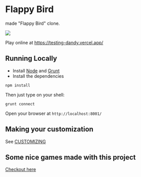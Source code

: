 Flappy Bird
===========

 made "Flappy Bird" clone.

![](http://i.imgur.com/Slbvt65.png)

Play online at https://testing-dandy.vercel.app/

## Running Locally

- Install [Node](http://nodejs.org/download/) and [Grunt](http://gruntjs.com/)
- Install the dependencies

```
npm install
```

Then just type on your shell:

```
grunt connect
```

Open your browser at `http://localhost:8001/`

## Making your customization

See [CUSTOMIZING](https://github.com/kdandy/flappybird/blob/master/CUSTOMIZING.md)

## Some nice games made with this project

[Checkout here](https://github.com/kdandy/flappybird/wiki/Games-using-clumsy-bird-code)
